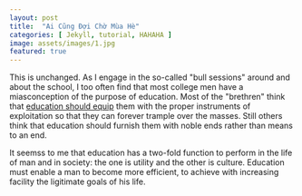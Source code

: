 ```yaml
---
layout: post
title:  "Ai Cũng Đợi Chờ Mùa Hè"
categories: [ Jekyll, tutorial, HAHAHA ]
image: assets/images/1.jpg
featured: true
---
```

This is unchanged. As I engage in the so-called "bull sessions" around and about the school, I too often find that most college men have a miasconception of the purpose of education. Most of the "brethren" think that <a href="#">education should equip</a> them with the proper instruments of exploitation so that they can forever trample over the masses. Still others think that education should furnish them with noble ends rather than means to an end.

It seemss to me that education has a two-fold function to perform in the life of man and in society: the one is utility and the other is culture. Education must enable a man to become more efficient, to achieve with increasing facility the ligitimate goals of his life.
